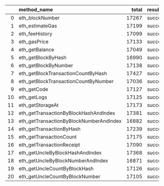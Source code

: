 |    | method_name                             |   total | result   |   count |   percentage |
|---:|:----------------------------------------|--------:|:---------|--------:|-------------:|
|  0 | eth_blockNumber                         |   17267 | success  |   15582 |     0.902415 |
|  1 | eth_estimateGas                         |   17199 | success  |   15572 |     0.905401 |
|  2 | eth_feeHistory                          |   17099 | success  |   15522 |     0.907772 |
|  3 | eth_gasPrice                            |   17133 | success  |   15520 |     0.905854 |
|  4 | eth_getBalance                          |   17049 | success  |   15459 |     0.906739 |
|  5 | eth_getBlockByHash                      |   16990 | success  |   15409 |     0.906945 |
|  6 | eth_getBlockByNumber                    |   17138 | success  |   15524 |     0.905823 |
|  7 | eth_getBlockTransactionCountByHash      |   17427 | success  |   15712 |     0.901589 |
|  8 | eth_getBlockTransactionCountByNumber    |   17036 | success  |   15452 |     0.90702  |
|  9 | eth_getCode                             |   17127 | success  |   15523 |     0.906347 |
| 10 | eth_getLogs                             |   17125 | success  |   15574 |     0.909431 |
| 11 | eth_getStorageAt                        |   17173 | success  |   15563 |     0.906248 |
| 12 | eth_getTransactionByBlockHashAndIndex   |   17381 | success  |   15824 |     0.910419 |
| 13 | eth_getTransactionByBlockNumberAndIndex |   16882 | success  |   15296 |     0.906054 |
| 14 | eth_getTransactionByHash                |   17239 | success  |   15649 |     0.907767 |
| 15 | eth_getTransactionCount                 |   17175 | success  |   15572 |     0.906667 |
| 16 | eth_getTransactionReceipt               |   17090 | success  |   15533 |     0.908894 |
| 17 | eth_getUncleByBlockHashAndIndex         |   17368 | success  |   15777 |     0.908395 |
| 18 | eth_getUncleByBlockNumberAndIndex       |   16871 | success  |   15211 |     0.901606 |
| 19 | eth_getUncleCountByBlockHash            |   17126 | success  |   15536 |     0.907159 |
| 20 | eth_getUncleCountByBlockNumber          |   17105 | success  |   15450 |     0.903245 |